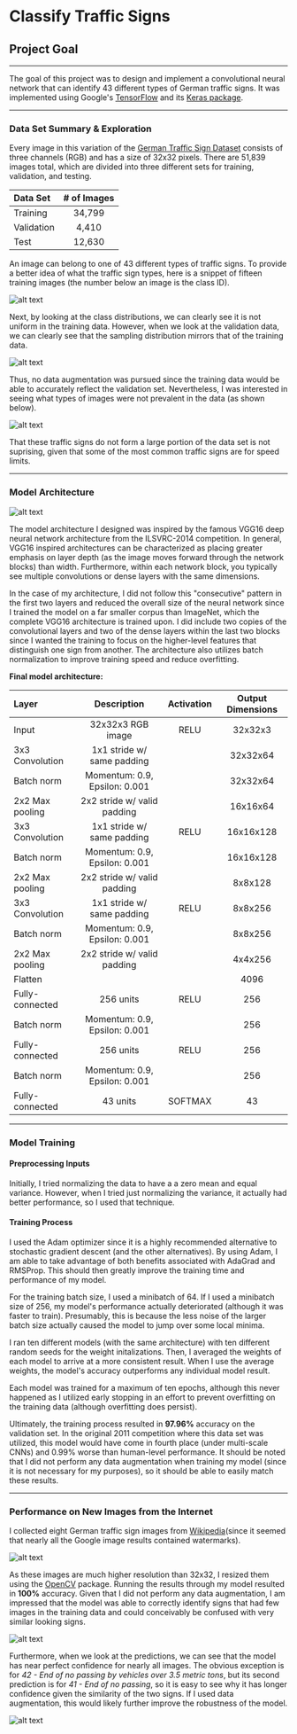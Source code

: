 # **Classify Traffic Signs** 

## Project Goal

---

The goal of this project was to design and implement a convolutional neural network that can identify 43 different types of German traffic signs. It was implemented using Google's [TensorFlow](https://www.tensorflow.org/versions/r1.5/get_started/) and its [Keras package](https://www.tensorflow.org/versions/r1.5/api_docs/python/tf/keras).


[//]: # (Image References)

[training_images]: ./documentation_images/training_images.png "15 traffic signs from the training data"
[valid_dist]: ./documentation_images/valid_distribution.png "Class distributions for the training and validation data sets"
[small_dist]: ./documentation_images/small_distribution.png "Classes that are not prevalant in the data"
[vgg16]: ./documentation_images/imagenet_vgg16.png "VGG16 architecture visualization"
[orig_signs]: ./documentation_images/eight_signs.png "Eight German traffic signs"
[results]: ./documentation_images/signs.png "Eight German traffic sign predictions"
[probs]: ./documentation_images/probs.png "Top 5 probabilities for each German sign"

---

### Data Set Summary & Exploration


Every image in this variation of the [German Traffic Sign Dataset](http://benchmark.ini.rub.de/?section=gtsrb&subsection=dataset) consists of three channels (RGB) and has a size of 32x32 pixels. There are 51,839 images total, which are divided into three different sets for training, validation, and testing.

| Data Set       | # of Images   |
| :------------- |:-------------:|
| Training       | 34,799        |
| Validation     | 4,410         |   
| Test           | 12,630        |

An image can belong to one of 43 different types of traffic signs. To provide a better idea of what the traffic sign types, here is a snippet of fifteen training images (the number below an image is the class ID).

![alt text][training_images]

Next, by looking at the class distributions, we can clearly see it is not uniform in the training data. However, when we look at the validation data, we can clearly see that the sampling distribution mirrors that of the training data.

![alt text][valid_dist]

Thus, no data augmentation was pursued since the training data would be able to accurately reflect the validation set. Nevertheless, I was interested in seeing what types of images were not prevalent in the data (as shown below). 

![alt text][small_dist]

That these traffic signs do not form a large portion of the data set is not suprising, given that some of the most common traffic signs are for speed limits.

---

### Model Architecture

![alt text][vgg16]

The model architecture I designed was inspired by the famous VGG16 deep neural network architecture from the ILSVRC-2014 competition. In general, VGG16 inspired architectures can be characterized as placing greater emphasis on layer depth (as the image moves forward through the network blocks) than width. Furthermore, within each network block, you typically see multiple convolutions or dense layers with the same dimensions.

In the case of my architecture, I did not follow this "consecutive" pattern in the first two layers and reduced the overall size of the neural network since I trained the model on a far smaller corpus than ImageNet, which the complete VGG16 architecture is trained upon.  I did include two copies of the convolutional layers and two of the dense layers within the last two blocks since I wanted the training to focus on the higher-level features that distinguish one sign from another.  The architecture also utilizes batch normalization to improve training speed and reduce overfitting.

**Final model architecture:**

| Layer         		|     Description	        					| Activation | Output Dimensions |
| :-------------------- |:---------------------------------------------:|:----------:|:-----------------:| 
| Input         		| 32x32x3 RGB image   							| RELU       | 32x32x3           |
| 3x3 Convolution     	| 1x1 stride w/ same padding                	|            | 32x32x64          |
| Batch norm			| Momentum: 0.9, Epsilon: 0.001					|            | 32x32x64          |
| 2x2 Max pooling	    | 2x2 stride w/ valid padding                   |            | 16x16x64          |
| 3x3 Convolution	    | 1x1 stride w/ same padding      				| RELU       | 16x16x128         |
| Batch norm			| Momentum: 0.9, Epsilon: 0.001					|            | 16x16x128         |
| 2x2 Max pooling	    | 2x2 stride w/ valid padding                   |            | 8x8x128           |
| 3x3 Convolution	    | 1x1 stride w/ same padding      				| RELU       | 8x8x256           |
| Batch norm			| Momentum: 0.9, Epsilon: 0.001					|            | 8x8x256           |
| 2x2 Max pooling	    | 2x2 stride w/ valid padding                   |            | 4x4x256           |
| Flatten        	    |                                               |            | 4096              |
| Fully-connected  	    | 256 units                                     | RELU       | 256               |
| Batch norm			| Momentum: 0.9, Epsilon: 0.001					|            | 256               |
| Fully-connected  	    | 256 units                                     | RELU       | 256               |
| Batch norm			| Momentum: 0.9, Epsilon: 0.001					|            | 256               |
| Fully-connected  	    | 43 units                                      | SOFTMAX    | 43                |

---

### Model Training

#### Preprocessing Inputs
Initially, I tried normalizing the data to have a a zero mean and equal variance. However, when I tried just normalizing the variance, it actually had better performance, so I used that technique.

#### Training Process
I used the Adam optimizer since it is a highly recommended alternative to stochastic gradient descent (and the other alternatives). By using Adam, I am able to take advantage of both benefits associated with AdaGrad and RMSProp. This should then greatly improve the training time and performance of my model.

For the training batch size, I used a minibatch of 64. If I used a minibatch size of 256, my model's performance actually deteriorated (although it was faster to train). Presumably, this is because the less noise of the larger batch size actually caused the model to jump over some local minima.

I ran ten different models (with the same architecture) with ten different random seeds for the weight initalizations. Then, I averaged the weights of each model to arrive at a more consistent result. When I use the average weights, the model's accuracy outperforms any individual model result. 

Each model was trained for a maximum of ten epochs, although this never happened as I utilized early stopping in an effort to prevent overfitting on the training data (although overfitting does persist).

Ultimately, the training process resulted in **97.96%** accuracy on the validation set. In the original 2011 competition where this data set was utilized, this model would have come in fourth place (under multi-scale CNNs) and 0.99% worse than human-level performance. It should be noted that I did not perform any data augmentation when training my model (since it is not necessary for my purposes), so it should be able to easily match these results.

---

### Performance on New Images from the Internet

I collected eight German traffic sign images from [Wikipedia](https://en.wikipedia.org/wiki/Road_signs_in_Germany)(since it seemed that nearly all the Google image results contained watermarks).

![alt text][orig_signs]

As these images are much higher resolution than 32x32, I resized them using the [OpenCV](https://docs.opencv.org/2.4/index.html) package. Running the results through my model resulted in **100%** accuracy. Given that I did not perform any data augmentation, I am impressed that the model was able to correctly identify signs that had few images in the training data and could conceivably be confused with very similar looking signs.

![alt text][results]

Furthermore, when we look at the predictions, we can see that the model has near perfect confidence for nearly all images. The obvious exception is for *42 - End of no passing by vehicles over 3.5 metric tons*, but its second prediction is for *41 - End of no passing*, so it is easy to see why it has longer confidence given the similarity of the two signs. If I used data augmentation, this would likely further improve the robustness of the model.

![alt text][probs]